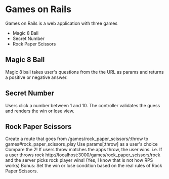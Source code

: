 # Games on Rails
Games on Rails is a web application with three games

* Magic 8 Ball
* Secret Number
* Rock Paper Scissors

## Magic 8 Ball

Magic 8 ball takes user's questions from the the URL as params and returns a positive or negative answer.

## Secret Number

Users click a number between 1 and 10. The controller validates the guess and renders the win or lose view.

## Rock Paper Scissors

Create a route that goes from /games/rock_paper_scissors/:throw to games#rock_paper_scissors_play
Use params[:throw] as a user's choice
Compare the 2! If users throw matches the apps throw, the user wins.
i.e. If a user throws rock http://localhost:3000/games/rock_paper_scissors/rock and the server picks rock player wins! (Yes, I know that is not how RPS works) Bonus: Set the win or lose condition based on the real rules of Rock Paper Scissors.